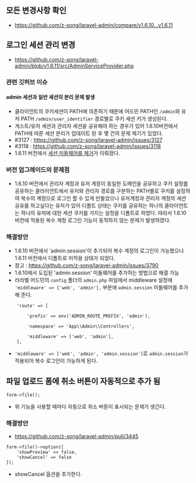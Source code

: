 ## 모든 변경사항 확인
- https://github.com/z-song/laravel-admin/compare/v1.6.10...v1.6.11

## 로그인 세션 관리 변경
- https://github.com/z-song/laravel-admin/blob/v1.6.11/src/AdminServiceProvider.php

### 관련 깃허브 이슈
#### admin 세션과 일반 세션의 분리 문제 발생
- 클라이언트의 쿠키세션이 PATH에 의존하기 때문에 어드민 PATH인 `/admin`와 유저 PATH `/admin/user_identifier` 경로별로 쿠키 세션 키가 생성된다.
- 게스트/유저 세션과 관리자 세션을 공유해야 하는 경우가 있어 1.6.10버전에서 PATH에 따른 세션 분리가 업데이트 된 후 몇 건의 문제 제기가 있었다.
- #3127 : https://github.com/z-song/laravel-admin/issues/3127
- #3118 : https://github.com/z-song/laravel-admin/issues/3118
- 1.6.11 버전에서 [세션 미들웨어를 제거](https://github.com/zishang520/laravel-admin/commit/3312502e627058d4d81dc90dae5a9b137e829ca3)가 이뤄졌다.

### 버전 업그레이드의 문제점
- 1.6.10 버전에서 관리자 계정과 유저 계정이 동일한 도메인을 공유하고 쿠키 설정를 공유하는 클라이언트에서 유저와 관리자 경로를 구분하는 PATH별로 쿠키를 설정하여 복수의 계정으로 로그인 할 수 있게 만들었으나 유저계정과 관리자 계정의 세션 공유를 하고싶다는 유저가 있어 디폴트 상태는 쿠키를 공유하는 하나의 클라이언트는 하나의 유저에 대한 세션 쿠키를 가지는 설정을 디폴트로 하였다. 따라서 1.6.10 버전에 적용된 복수 계정 로그인 기능이 동작하지 않는 문제가 발생하였다.

### 해결방안
- 1.6.10 버전에서 'admin.session'이 추가되어 복수 계정의 로그인이 가능했으나 1.6.11 버전에서 디폴트로 미적용 상태가 되었다.
- 참고 : https://github.com/z-song/laravel-admin/issues/3790
- 1.6.10에서 도입된 'admin.session' 미들웨어를 추가하는 방법으로 해결 가능
- 라라벨 어드민의 `config` 폴더의 `admin.php` 파일에서 middleware 설정에 `'middleware' => ['web', 'admin'],` 부분애 `admin.session` 미들웨어를 추가 해 준다.
```
    'route' => [

        'prefix' => env('ADMIN_ROUTE_PREFIX', 'admin'),

        'namespace' => 'App\\Admin\\Controllers',

        'middleware' => ['web', 'admin'],
    ],
```
- `'middleware' => ['web', 'admin', 'admin.session']`로 `admin.session`가 적용되어 복수 로그인이 가능하게 된다.

## 파일 업로드 폼에 취소 버튼이 자동적으로 추가 됨
```
form->file();
```
- 위 기능을 사용할 때마다 자동으로 취소 버튼이 표시되는 문제가 생긴다.

### 해결방안
- https://github.com/z-song/laravel-admin/pull/3445
```
form->file()->option([
    'showPreview' => false,
    'showCancel' => false
]);
```
- showCancel 옵션을 추가한다.